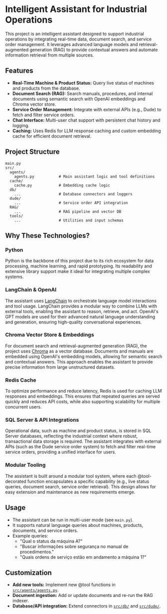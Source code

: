 # Intelligent Assistant for Industrial Operations

This project is an intelligent assistant designed to support industrial operations by integrating real-time data, document search, and service order management. It leverages advanced language models and retrieval-augmented generation (RAG) to provide contextual answers and automate information retrieval from multiple sources.

## Features

- **Real-Time Machine & Product Status:** Query live status of machines and products from the database.
- **Document Search (RAG):** Search manuals, procedures, and internal documents using semantic search with OpenAI embeddings and Chroma vector store.
- **Service Order Management:** Integrate with external APIs (e.g., Dude) to fetch and filter service orders.
- **Chat Interface:** Multi-user chat support with persistent chat history and logging.
- **Caching:** Uses Redis for LLM response caching and custom embedding cache for efficient document retrieval.

## Project Structure

```
main.py
src/
  agents/
    agents.py           # Main assistant logic and tool definitions
  cache/
    cache.py            # Embedding cache logic
  db/
    ...                 # Database connectors and loggers
  dude/
    ...                 # Service order API integration
  RAG/
    ...                 # RAG pipeline and vector DB
  tools/
    ...                 # Utilities and input schemas
```

## Why These Technologies?

### Python
Python is the backbone of this project due to its rich ecosystem for data processing, machine learning, and rapid prototyping. Its readability and extensive library support make it ideal for integrating multiple complex systems.

### LangChain & OpenAI
The assistant uses [LangChain](https://github.com/langchain-ai/langchain) to orchestrate language model interactions and tool usage. LangChain provides a modular way to combine LLMs with external tools, enabling the assistant to reason, retrieve, and act. OpenAI's GPT models are used for their advanced natural language understanding and generation, ensuring high-quality conversational experiences.

### Chroma Vector Store & Embeddings
For document search and retrieval-augmented generation (RAG), the project uses [Chroma](https://www.trychroma.com/) as a vector database. Documents and manuals are embedded using OpenAI's embedding models, allowing for semantic search and contextual answers. This approach enables the assistant to provide precise information from large unstructured datasets.

### Redis Cache
To optimize performance and reduce latency, Redis is used for caching LLM responses and embeddings. This ensures that repeated queries are served quickly and reduces API costs, while also supporting scalability for multiple concurrent users.

### SQL Server & API Integrations
Operational data, such as machine and product status, is stored in SQL Server databases, reflecting the industrial context where robust, transactional data storage is required. The assistant integrates with external APIs (such as the Dude service order system) to fetch and filter real-time service orders, providing a unified interface for users.

### Modular Tooling
The assistant is built around a modular tool system, where each @tool-decorated function encapsulates a specific capability (e.g., live status queries, document search, service order retrieval). This design allows for easy extension and maintenance as new requirements emerge.


## Usage

- The assistant can be run in multi-user mode (see `main.py`).
- It supports natural language queries about machines, products, documents, and service orders.
- Example queries:
  - "Qual o status da máquina A?"
  - "Buscar informações sobre segurança no manual de procedimentos."
  - "Quais ordens de serviço estão em andamento a máquina 1?"

## Customization

- **Add new tools:** Implement new @tool functions in [`src/agents/agents.py`](src/agents/agents.py).
- **Document ingestion:** Add or update documents and re-run the RAG indexer.
- **Database/API integration:** Extend connectors in [`src/db/`](src/db/) and [`src/dude/`](src/dude/).
